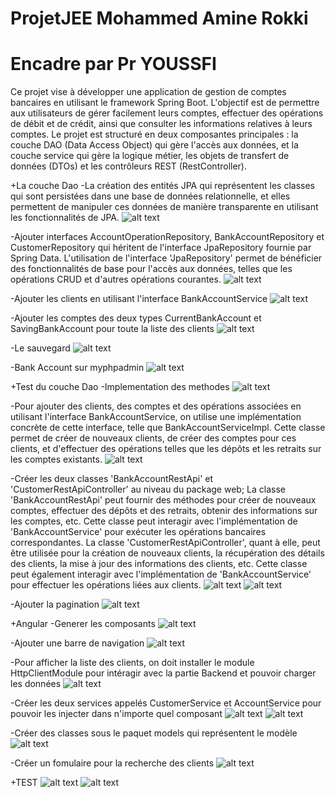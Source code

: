 # ProjetJEE Mohammed Amine Rokki
# Encadre par Pr YOUSSFI

Ce projet vise à développer une application de gestion de comptes bancaires en utilisant le framework Spring Boot. L'objectif est de permettre aux utilisateurs de gérer facilement leurs comptes, effectuer des opérations de débit et de crédit, ainsi que consulter les informations relatives à leurs comptes. Le projet est structuré en deux composantes principales : la couche DAO (Data Access Object) qui gère l'accès aux données, et la couche service qui gère la logique métier, les objets de transfert de données (DTOs) et les contrôleurs REST (RestController).

+La couche Dao
    -La création des entités JPA qui représentent les classes qui sont persistées dans une base de données relationnelle, et elles permettent de manipuler ces données de manière transparente en utilisant les fonctionnalités de JPA. 
    ![alt text](image.png)

-Ajouter interfaces AccountOperationRepository, BankAccountRepository et CustomerRepository qui héritent de l'interface           JpaRepository fournie par Spring Data. L'utilisation de l'interface 'JpaRepository' permet de bénéficier des fonctionnalités de base pour l'accès aux données, telles que les opérations CRUD et d'autres opérations courantes. 
    ![alt text](image-1.png)

-Ajouter les clients en utilisant l'interface BankAccountService
    ![alt text](image-2.png)

-Ajouter les comptes des deux types CurrentBankAccount et SavingBankAccount pour toute la liste des clients
    ![alt text](image-3.png)

-Le sauvegard
    ![alt text](image-4.png)

-Bank Account sur myphpadmin
    ![alt text](image-5.png)

+Test du couche Dao -Implementation des methodes
    ![alt text](image-6.png)

-Pour ajouter des clients, des comptes et des opérations associées en utilisant l'interface BankAccountService, on utilise une implémentation concrète de cette interface, telle que BankAccountServiceImpl. Cette classe permet de créer de nouveaux clients, de créer des comptes pour ces clients, et d'effectuer des opérations telles que les dépôts et les retraits sur les comptes existants.
    ![alt text](image-7.png)

-Créer les deux classes 'BankAccountRestApi' et 'CustomerRestApiController' au niveau du package web; La classe 'BankAccountRestApi' peut fournir des méthodes pour créer de nouveaux comptes, effectuer des dépôts et des retraits, obtenir des informations sur les comptes, etc. Cette classe peut interagir avec l'implémentation de 'BankAccountService' pour exécuter les opérations bancaires correspondantes. La classe 'CustomerRestApiController', quant à elle, peut être utilisée pour la création de nouveaux clients, la récupération des détails des clients, la mise à jour des informations des clients, etc. Cette classe peut également interagir avec l'implémentation de 'BankAccountService' pour effectuer les opérations liées aux clients.
    ![alt text](image-8.png)
    ![alt text](image-9.png)

-Ajouter la pagination
    ![alt text](image-10.png)

+Angular -Generer les composants
    ![alt text](image-11.png)

-Ajouter une barre de navigation
    ![alt text](image-12.png)

-Pour afficher la liste des clients, on doit installer le module HttpClientModule pour intéragir avec la partie Backend et pouvoir charger les données
    ![alt text](image-13.png)

-Créer les deux services appelés CustomerService et AccountService pour pouvoir les injecter dans n'importe quel composant
    ![alt text](image-14.png)
    ![alt text](image-15.png)

-Créer des classes sous le paquet models qui représentent le modèle
    ![alt text](image-16.png)

-Créer un fomulaire pour la recherche des clients
    ![alt text](image-17.png)

+TEST
    ![alt text](image-18.png)
    ![alt text](image-19.png)

